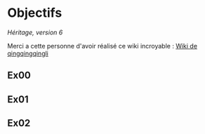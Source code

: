 # Objectifs

*Héritage, version 6*

Merci a cette personne d'avoir réalisé ce wiki incroyable : [Wiki de qingqingqingli](https://github.com/qingqingqingli/CPP/tree/main/module03)

## Ex00

## Ex01

## Ex02

